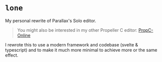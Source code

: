 # `lone`
My personal rewrite of Parallax's Solo editor.

> You might also be interested in my other Propeller C editor:  [PropC-Online](https://github.com/DvvCz/PropC-Online)

I rewrote this to use a modern framework and codebase (svelte & typescript) and to make it much more minimal to achieve more or the same effect.
